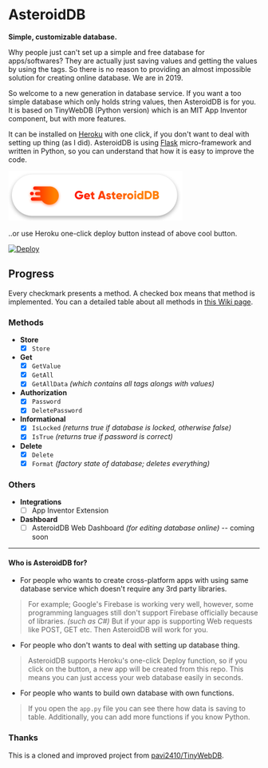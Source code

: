 # AsteroidDB

**Simple, customizable database.**

Why people just can't set up a simple and free database for apps/softwares? They are actually just saving values and getting the values by using the tags. So there is no reason to providing an almost impossible solution for creating online database. We are in 2019. 

So welcome to a new generation in database service. If you want a too simple database which only holds string values, then AsteroidDB is for you. It is based on TinyWebDB (Python version) which is an MIT App Inventor component, but with more features.

It can be installed on [Heroku](https://www.heroku.com/) with one click, if you don't want to deal with setting up thing (as I did). AsteroidDB is using [Flask](http://flask.pocoo.org/) micro-framework and written in Python, so you can understand that how it is easy to improve the code.

[<img src="asteroiddb-badge.png" width="350" height="100">](https://github.com/ysfchn/AsteroidDB/wiki)

..or use Heroku one-click deploy button instead of above cool button.

[![Deploy](https://www.herokucdn.com/deploy/button.png)](https://heroku.com/deploy?template=https://github.com/ysfchn/AsteroidDB)

## Progress
Every checkmark presents a method. A checked box means that method is implemented. You can a detailed table about all methods in [this Wiki page](https://github.com/ysfchn/AsteroidDB/wiki#current-methods).

### Methods
- **Store**
   - [x] `Store`
- **Get**
   - [x] `GetValue`
   - [x] `GetAll`
   - [x] `GetAllData` *(which contains all tags alongs with values)*
- **Authorization**
   - [x] `Password`
   - [x] `DeletePassword`
- **Informational**
   - [x] `IsLocked` *(returns true if database is locked, otherwise false)*
   - [x] `IsTrue` *(returns true if password is correct)*
- **Delete**
   - [x] `Delete`
   - [x] `Format` *(factory state of database; deletes everything)*

### Others
- **Integrations**
   - [ ] App Inventor Extension
- **Dashboard**
   - [ ] AsteroidDB Web Dashboard *(for editing database online)* -- coming soon

***

#### Who is AsteroidDB for?

- For people who wants to create cross-platform apps with using same database service which doesn't require any 3rd party libraries. 
 > For example; Google's Firebase is working very well, however, some programming languages still don't support Firebase officially because of libraries. *(such as C#)* But if your app is supporting Web requests like POST, GET etc. Then AsteroidDB will work for you.
 
- For people who don't wants to deal with setting up database thing. 
 > AsteroidDB supports Heroku's one-click Deploy function, so if you click on the button, a new app will be created from this repo. This means you can just access your web database easily in seconds. 
 
- For people who wants to build own database with own functions.
> If you open the `app.py` file you can see there how data is saving to table. Additionally, you can add more functions if you know Python.

### Thanks

This is a cloned and improved project from [pavi2410/TinyWebDB](https://github.com/pavi2410/TinyWebDB). 

